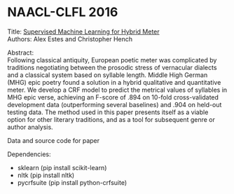# NAACL-CLFL 2016
Title: <a href="http://www.aclweb.org/anthology/W/W16/W16-0201.pdf" target="_blank">Supervised Machine Learning for Hybrid Meter</a> <br>
Authors: Alex Estes and Christopher Hench

Abstract: <br>
Following classical antiquity, European poetic meter was complicated by traditions negotiating between the prosodic stress of vernacular dialects and a classical system based on syllable length. Middle High German (MHG) epic poetry found a solution in a hybrid qualitative and quantitative meter. We develop a CRF model to predict the metrical values of syllables in MHG epic verse, achieving an F-score of .894 on 10-fold cross-validated development data (outperforming several baselines) and .904 on held-out testing data. The method used in this paper presents itself as a viable option for other literary traditions, and as a tool for subsequent genre or author analysis.


Data and source code for paper

Dependencies:

* sklearn (pip install scikit-learn)
* nltk (pip install nltk)
* pycrfsuite (pip install python-crfsuite)
